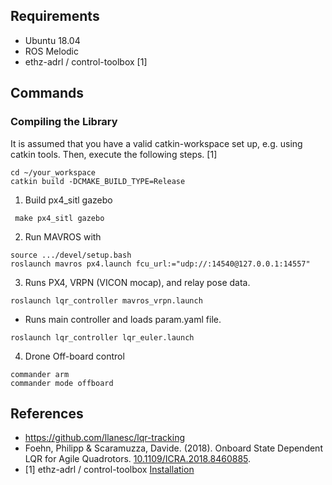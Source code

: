 ## Requirements

-   Ubuntu 18.04
-   ROS Melodic
-   ethz-adrl / control-toolbox [1]

## Commands

### Compiling the Library

It is assumed that you have a valid catkin-workspace set up, e.g. using catkin tools. Then, execute the following steps. [1]

```
cd ~/your_workspace
catkin build -DCMAKE_BUILD_TYPE=Release
```

1. Build px4_sitl gazebo

```
 make px4_sitl gazebo
```

2. Run MAVROS with

```
source .../devel/setup.bash
roslaunch mavros px4.launch fcu_url:="udp://:14540@127.0.0.1:14557"
```

3.  Runs PX4, VRPN (VICON mocap), and relay pose data.

```
roslaunch lqr_controller mavros_vrpn.launch
```

-   Runs main controller and loads param.yaml file.

```
roslaunch lqr_controller lqr_euler.launch
```

4.  Drone Off-board control

```
commander arm
commander mode offboard
```

## References

-   https://github.com/llanesc/lqr-tracking
-   Foehn, Philipp & Scaramuzza, Davide. (2018). Onboard State Dependent LQR for Agile Quadrotors. [10.1109/ICRA.2018.8460885](https://doi.org/10.1109/ICRA.2018.8460885).
-   [1] ethz-adrl / control-toolbox [Installation](https://github.com/ethz-adrl/control-toolbox/wiki/Quickstart)
